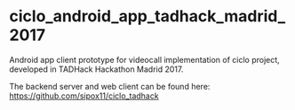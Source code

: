 # ciclo_android_app_tadhack_madrid_2017
Android app client prototype for videocall implementation of ciclo project, developed in TADHack Hackathon Madrid 2017.

The backend server and web client can be found here: https://github.com/sipox11/ciclo_tadhack
